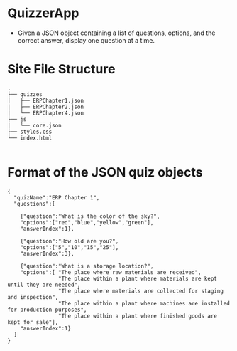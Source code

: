 # QuizzerApp
* Given a JSON object containing a list of questions, options, and the correct answer, display one question at a time.


# Site File Structure
```
.
├── quizzes
|   ├── ERPChapter1.json
|   ├── ERPChapter2.json
|   └── ERPChapter4.json
├── js
|   └── core.json
├── styles.css
└── index.html
    
```

# Format of the JSON quiz objects
```
{
  "quizName":"ERP Chapter 1",
  "questions":[
  
    {"question":"What is the color of the sky?",
    "options":["red","blue","yellow","green"],
    "answerIndex":1},
    
    {"question":"How old are you?",
    "options":["5","10","15","25"],
    "answerIndex":3},
    
    {"question":"What is a storage location?",
    "options":[ "The place where raw materials are received",
                "The place within a plant where materials are kept until they are needed",
                "The place where materials are collected for staging and inspection",
                "The place within a plant where machines are installed for production purposes",
                "The place within a plant where finished goods are kept for sale"],
    "answerIndex":1}
  ]
}
```

